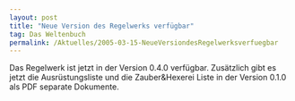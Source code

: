 ```yaml
---
layout: post
title: "Neue Version des Regelwerks verfügbar"
tag: Das Weltenbuch
permalink: /Aktuelles/2005-03-15-NeueVersiondesRegelwerksverfuegbar
---
```


Das Regelwerk ist jetzt in der Version 0.4.0 verfügbar. Zusätzlich gibt es jetzt die Ausrüstungsliste und die Zauber&amp;Hexerei Liste in der Version 0.1.0 als PDF separate Dokumente.


